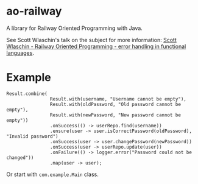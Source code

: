 # ao-railway

A library for Railway Oriented Programming with Java.

See Scott Wlaschin's talk on the subject for more information: [Scott Wlaschin - Railway Oriented Programming - error handling in functional languages](https://vimeo.com/97344498 "Scott Wlaschin - Railway Oriented Programming - error handling in functional languages").

# Example

    Result.combine(
                    Result.with(username, "Username cannot be empty"),
                    Result.with(oldPassword, "Old password cannot be empty"),
                    Result.with(newPassword, "New password cannot be empty"))
                    .onSuccess(() -> userRepo.find(username))
                    .ensure(user -> user.isCorrectPassword(oldPassword), "Invalid password")
                    .onSuccess(user -> user.changePassword(newPassword))
                    .onSuccess(user -> userRepo.update(user))
                    .onFailure(() -> logger.error("Password could not be changed"))
                    .map(user -> user);

Or start with `com.example.Main` class.